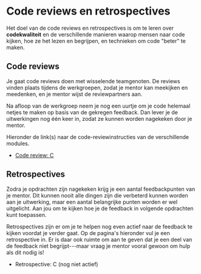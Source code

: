 # Code reviews en retrospectives

Het doel van de code reviews en retrospectives is om te leren over **codekwaliteit** en de verschillende manieren waarop mensen naar code kijken, hoe ze het lezen en begrijpen, en technieken om code "beter" te maken.

## Code reviews

Je gaat code reviews doen met wisselende teamgenoten. De reviews vinden plaats tijdens de werkgroepen, zodat je mentor kan meekijken en meedenken, en je mentor wijst de reviewpartners aan.

Na afloop van de werkgroep neem je nog een uurtje om je code helemaal netjes te maken op basis van de gekregen feedback. Dan lever je de uitwerkingen nog één keer in, zodat ze kunnen worden nagekeken door je mentor.

Hieronder de link(s) naar de code-reviewinstructies van de verschillende modules.

- [Code review: C](/modules/c/review)



## Retrospectives

Zodra je opdrachten zijn nagekeken krijg je een aantal feedbackpunten van je mentor. Dit kunnen nooit alle dingen zijn die verbeterd kunnen worden aan je uitwerking, maar een aantal belangrijke punten worden er wel uitgelicht. Aan jou om te kijken hoe je de feedback in volgende opdrachten kunt toepassen.

Retrospectives zijn er om je te helpen nog even actief naar de feedback te kijken voordat je verder gaat. Op de pagina's hieronder vul je een retrospective in. Er is daar ook ruimte om aan te geven dat je een deel van de feedback niet begrijpt---maar vraag je mentor vooral gewoon om hulp als dit nodig is!

- Retrospective: C (nog niet actief)
